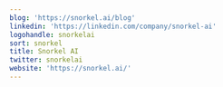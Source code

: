 ```yaml
---
blog: 'https://snorkel.ai/blog'
linkedin: 'https://linkedin.com/company/snorkel-ai'
logohandle: snorkelai
sort: snorkel
title: Snorkel AI
twitter: snorkelai
website: 'https://snorkel.ai/'
---
```

